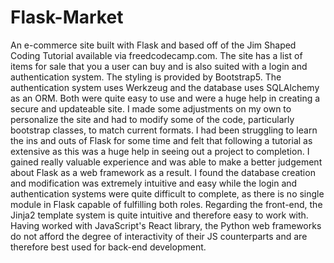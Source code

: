 # Flask-Market
An e-commerce site built with Flask and based off of the Jim Shaped Coding Tutorial available via freedcodecamp.com. The site has a list of items for sale that you a user can buy and is also suited with a login and authentication system. The styling is provided by Bootstrap5. The authentication system uses Werkzeug and the database uses SQLAlchemy as an ORM. Both were quite easy to use and were a huge help in creating a secure and updateable site.  I made some adjustments on my own to personalize the site and had to modify some of the code, particularly bootstrap classes, to match current formats. I had been struggling to learn the ins and outs of Flask for some time and felt that following a tutorial as extensive as this was a huge help in seeing out a project to completion. I gained really valuable experience and was able to make a better judgement about Flask as a web framework as a result. I found the database creation and modification was extremely intuitive and easy while the login and authentication systems were quite difficult to complete, as there is no single module in Flask capable of fulfilling both roles. Regarding the front-end, the Jinja2 template system is quite intuitive and therefore easy to work with. Having worked with JavaScript's React library, the Python web frameworks do not afford the degree of interactivity of their JS counterparts and are therefore best used for back-end development.
